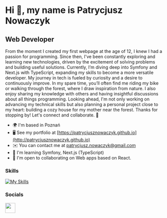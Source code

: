 Hi 👋, my name is Patrycjusz Nowaczyk
===========================================================================================================================================

Web Developer
-------------

From the moment I created my first webpage at the age of 12, I knew I had a passion for programming. Since then, I've
been constantly exploring and learning new technologies, driven by the excitement of solving problems and building
useful solutions. Currently, I’m diving deep into Symfony and Next.js with TypeScript, expanding my skills to become a
more versatile developer. My journey in tech is fueled by curiosity and a desire to continuously improve. In my spare
time, you’ll often find me riding my bike or walking through the forest, where I draw inspiration from nature. I also
enjoy sharing my knowledge with others and having insightful discussions about all things programming. Looking ahead,
I'm not only working on advancing my technical skills but also planning a personal project close to my heart: building a
cozy house for my mother near the forest. Thanks for stopping by! Let's connect and collaborate. 🚀

* 🌍 I'm based in Poznań
* 🖥️ See my portfolio at [https://patrycjusznowaczyk.github.io](http://patrycjusznowaczyk.github.io)
* ✉️ You can contact me at [patrycjusz.nowaczyk@gmail.com](mailto:patrycjusz.nowaczyk@gmail.com)
* 🧠 I'm learning Symfony, Next.js (TypeScript)
* 🤝 I'm open to collaborating on Web apps based on React.

### Skills

[![My Skills](https://skillicons.dev/icons?i=linux,bash,docker,nginx,git,github,gitlab,phpstorm,nodejs,webpack,gulp,js,ts,html,css,scss,bootstrap,tailwind,react,redux,materialui,gatsby,nextjs,php,symfony,wordpress,mysql,postman,md,figma&perline=6)](https://skillicons.dev)

### Socials

<p align="left">
<a href="https://www.linkedin.com/in/patrycjusz-nowaczyk" target="_blank" rel="noreferrer">
<picture>
<source media="(prefers-color-scheme: dark)" srcset="https://raw.githubusercontent.com/danielcranney/readme-generator/main/public/icons/socials/linkedin-dark.svg" />
<source media="(prefers-color-scheme: light)" srcset="https://raw.githubusercontent.com/danielcranney/readme-generator/main/public/icons/socials/linkedin.svg" />
<img src="https://raw.githubusercontent.com/danielcranney/readme-generator/main/public/icons/socials/linkedin.svg" width="32" height="32" />
</picture>
</a>
</p>

